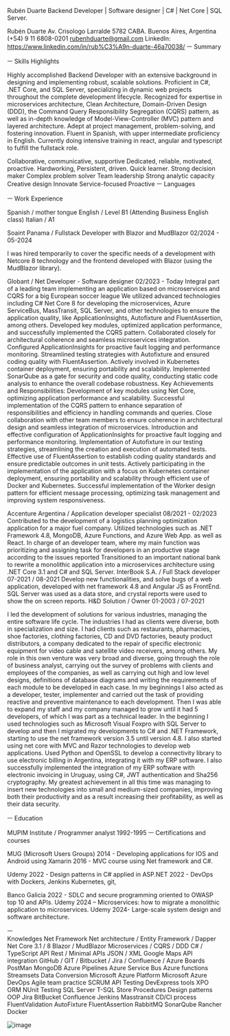 
Rubén Duarte
Backend Developer |
Software designer | C# | Net Core | SQL Server. 

Rubén Duarte
Av. Crisologo Larralde 5782
CABA. Buenos Aires, Argentina
(+54) 9 11 6808-0201
rubenhduarte@gmail.com
LinkedIn: https://www.linkedin.com/in/rub%C3%A9n-duarte-46a70038/
ㅡ
Summary





ㅡ
Skills Highlights

Highly accomplished Backend Developer with an extensive background in designing and implementing robust, scalable solutions. Proficient in C#, .NET Core, and SQL Server, specializing in dynamic web projects throughout the complete development lifecycle. Recognized for expertise in microservices architecture, Clean Architecture, Domain-Driven Design (DDD), the Command Query Responsibility Segregation (CQRS) pattern, as well as in-depth knowledge of Model-View-Controller (MVC) pattern and layered architecture. Adept at project management, problem-solving, and fostering innovation. Fluent in Spanish, with upper intermediate proficiency in English. Currently doing intensive training in react, angular and typescript to fulfill the fullstack role. 


Collaborative, communicative, supportive
Dedicated, reliable, motivated, proactive.
Hardworking, Persistent, driven. 
Quick learner. 
Strong decision maker
Complex problem solver
Team leadership
Strong analytic capacity
Creative design
Innovate
Service-focused
Proactive
ㅡ
Languages 

ㅡ
Work Experience

Spanish / mother tongue
English / Level B1 (Attending Business English class)
Italian / A1


Soaint Panama  / Fullstack Developer with Blazor and MudBlazor
02/2024 - 05-2024

I was hired temporarily to cover the specific needs of a development with Netcore 8 technology and the frontend developed with Blazor (using the MudBlazor library).

Globant  / Net Developer - Software designer
02/2023 - Today
Integral part of a leading team implementing an application based on microservices and CQRS for a big European soccer league We utilized advanced technologies including C# Net Core 8 for developing the microservices, Azure ServiceBus, MassTransit, SQL Server, and other technologies to ensure the application quality, like ApplicationInsights, Autofixture and FluentAssertion, among others. Developed key modules, optimized application performance, and successfully implemented the CQRS pattern. Collaborated closely for architectural coherence and seamless microservices integration. Configured ApplicationInsights for proactive fault logging and performance monitoring. Streamlined testing strategies with Autofixture and ensured coding quality with FluentAssertion. Actively involved in Kubernetes container deployment, ensuring portability and scalability. Implemented SonarQube as a gate for security and code quality, conducting static code analysis to enhance the overall codebase robustness.
Key Achievements and Responsibilities:
Development of key modules using Net Core, optimizing application performance and scalability.
Successful implementation of the CQRS pattern to enhance separation of responsibilities and efficiency in handling commands and queries.
Close collaboration with other team members to ensure coherence in architectural design and seamless integration of microservices.
Introduction and effective configuration of ApplicationInsights for proactive fault logging and performance monitoring.
Implementation of Autofixture in our testing strategies, streamlining the creation and execution of automated tests.
Effective use of FluentAssertion to establish coding quality standards and ensure predictable outcomes in unit tests.
Actively participating in the implementation of the application with a focus on Kubernetes container deployment, ensuring portability and scalability through efficient use of Docker and Kubernetes.
Successful implementation of the Worker design pattern for efficient message processing, optimizing task management and improving system responsiveness.
 
Accenture Argentina  / Application developer specialist
08/2021 - 02/2023
Contributed to the development of a logistics planning optimization application for a major fuel company. Utilized technologies such as .NET Framework 4.8, MongoDB, Azure Functions, and Azure Web App. as well as React. In charge of an developer team, where my main function was prioritizing and assigning task for developers in an productive stage according to the issues reported  Transitioned to an important national bank to rewrite a monolithic application into a microservices architecture using .NET Core 3.1 and C# and SQL Server.
InterBook S.A.  / Full Stack developer
07-2021 / 08-2021
Develop new functionalities, and solve bugs of a web application, developed with net framework 4.8 and Angular JS as FrontEnd. SQL Server was used as a data store, and crystal reports were used to show the on screen reports. 
H&D Solution  / Owner
01-2003 / 07-2021

I led the development of solutions for various industries, managing the entire software life cycle. The industries I had as clients were diverse, both in specialization and size. I had clients such as restaurants, pharmacies, shoe factories, clothing factories, CD and DVD factories, beauty product distributors, a company dedicated to the repair of specific electronic equipment for video cable and satellite video receivers, among others.
My role in this own venture was very broad and diverse, going through the role of business analyst, carrying out the survey of problems with clients and employees of the companies, as well as carrying out high and low level designs, definitions of database diagrams and writing the requirements of each module to be developed in each case. In my beginnings I also acted as a developer, tester, implementer and carried out the task of providing reactive and preventive maintenance to each development. Then I was able to expand my staff and my company managed to grow until it had 5 developers, of which I was part as a technical leader.
In the beginning I used technologies such as Microsoft Visual Foxpro with SQL Server to develop and then I migrated my developments to C# and .NET Framework, starting to use the net framework version 3.5 until version 4.8. I also started using net core with MVC and Razor technologies to develop web applications.
  Used Python and OpenSSL to develop a connectivity library to use electronic billing in Argentina, integrating it with my ERP software. I also successfully implemented the integration of my ERP software with electronic invoicing in Uruguay, using C#, JWT authentication and Sha256 cryptography.
My greatest achievement in all this time was managing to insert new technologies into small and medium-sized companies, improving both their productivity and as a result increasing their profitability, as well as their data security.


ㅡ
Education

MUPIM Institute / Programmer analyst
1992-1995
ㅡ
Certifications and courses

MUG (Microsoft Users Groups)
2014 - Developing applications for IOS and Android using Xamarin 
2016 - MVC course using Net framework and C#. 

Udemy 
2022 - Design patterns in C# applied in ASP.NET
2022 - DevOps with Dockers, Jenkins Kubernetes, git, 

Banco Galicia 
2022 - SDLC and secure programming oriented to OWASP top 10 and APIs.
Udemy 
2024 – Microservices: how to migrate a monolithic application to microservices.
Udemy 
2024- Large-scale system design and software architecture.


ㅡ					
Knowledges			Net Framework 
					Net architecture / Entity Framework / Dapper 
Net Core 3.1 / 8
Blazor / MudBlazor
					Microservices / CQRS / DDD
C# / TypeScript
API Rest / Minimal APIs
JSON / XML
					Google Maps API integration
					GitHub / GIT / Bitbucket / Jira / Confluence / Azure Boards
					PostMan
					MongoDB
					Azure Pipelines
					Azure Service Bus
					Azure functions
					Streamsets Data Conversion
					Microsoft Azure Platform
					Microsoft Azure DevOps
					Agile team practice
					SCRUM
					API Testing
					DevExpress tools
					XPO ORM 
					NUnit Testing
					SQL Server
					T-SQL 
					Store Procedures
					Design patterns
OOP
Jira
BitBucket
Confluence
Jenkins 
Masstransit 
CD/CI process
FluentValidation 
AutoFixture
FluentAssertion 
RabbitMQ 
SonarQube 
Rancher
Docker
				


				
![image](https://github.com/user-attachments/assets/46a91095-93d2-440e-b0f9-8715652a2b45)
